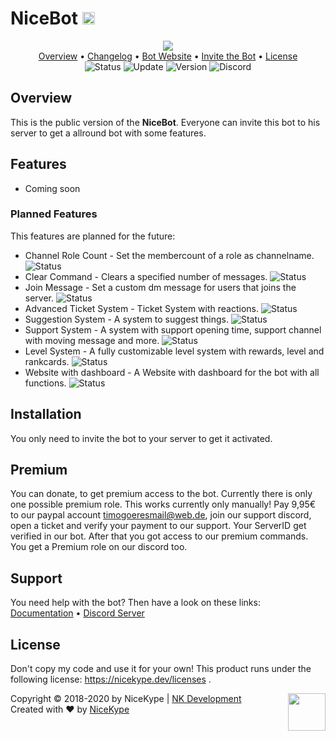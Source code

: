 # NiceBot <img src="https://nicekype.dev/images/nicebot/NiceBot-Avatar-Round.png" width="20px" height="20px">

<p align="center">
  <img src="https://nicekype.dev/images/nicebot/NiceBot-Banner-V2.png"><br>
  <a href="https://github.com/NiceKype/NiceBot#overview">Overview</a> •
  <a href="/CHANGELOG.md">Changelog</a> •
  <a href="https://nicekype.dev">Bot Website</a> •
  <a href="https://discordapp.com/api/oauth2/authorize?client_id=670419485567483904&permissions=304082160&redirect_uri=https%3A%2F%2Fdiscord.gg%2FyMhThb7&scope=bot">Invite the Bot</a> •
  <a href="https://github.com/NiceKype/NiceBot#license">License</a><br>
  <img src="https://img.shields.io/badge/Status-WIP-ed6f00.svg" alt="Status">
  <img src="https://img.shields.io/badge/Last%20Update-08.04.2020-272727.svg" alt="Update">
  <img src="https://img.shields.io/badge/Version-0.0.2-blue.svg" alt="Version">
  <img src="https://discordapp.com/api/guilds/599013820513648640/widget.png" alt="Discord" href="https://nicekype.dev/discord">
</p>

## Overview
This is the public version of the **NiceBot**. Everyone can invite this bot to his server to get a allround bot with some features.

## Features
- Coming soon

### Planned Features
This features are planned for the future:

- Channel Role Count - Set the membercount of a role as channelname. <img src="https://img.shields.io/badge/Status-WIP-ed6f00.svg" alt="Status">
- Clear Command - Clears a specified number of messages. <img src="https://img.shields.io/badge/Status-Ready-43cc11.svg" alt="Status">
- Join Message - Set a custom dm message for users that joins the server. <img src="https://img.shields.io/badge/Status-Not%20Set-black.svg" alt="Status">
- Advanced Ticket System - Ticket System with reactions. <img src="https://img.shields.io/badge/Status-Not%20Set-black.svg" alt="Status">
- Suggestion System - A system to suggest things. <img src="https://img.shields.io/badge/Status-WIP-ed6f00.svg" alt="Status">
- Support System - A system with support opening time, support channel with moving message and more. <img src="https://img.shields.io/badge/Status-Not%20Set-black.svg" alt="Status">
- Level System - A fully customizable level system with rewards, level and rankcards. <img src="https://img.shields.io/badge/Status-Not%20Set-black.svg" alt="Status">
- Website with dashboard - A Website with dashboard for the bot with all functions. <img src="https://img.shields.io/badge/Status-Not%20Set-black.svg" alt="Status">

## Installation
You only need to invite the bot to your server to get it activated.

## Premium
You can donate, to get premium access to the bot. Currently there is only one possible premium role.
This works currently only manually! Pay 9,95€ to our paypal account [timogoeresmail@web.de](https://www.paypal.me/TimoGoeres), join our support discord, open a ticket and verify your payment to our support. Your ServerID get verified in our bot. After that you got access to our premium commands.
You get a Premium role on our discord too.

## Support
You need help with the bot? Then have a look on these links:<br>
[Documentation](#) • [Discord Server](https://nicekype.dev/discord)

## License

Don't copy my code and use it for your own!
This product runs under the following license: https://nicekype.dev/licenses .

<img src="https://nicekype.dev/images/nicebot/NiceBot-Avatar-Round.png" width="60px" height="60px" style="float:right;"> Copyright © 2018-2020 by NiceKype | [NK Development](https://nicekype.dev)<br>
Created with ❤️ by [NiceKype](https://nicekype.de)
